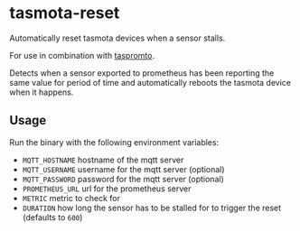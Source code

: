 # tasmota-reset

Automatically reset tasmota devices when a sensor stalls.

For use in combination with [taspromto](https://github.com/icewind1991/taspromto).

Detects when a sensor exported to prometheus has been reporting the same value for period of time
and automatically reboots the tasmota device when it happens.

## Usage

Run the binary with the following environment variables:

- `MQTT_HOSTNAME` hostname of the mqtt server
- `MQTT_USERNAME` username for the mqtt server (optional)
- `MQTT_PASSWORD` password for the mqtt server (optional)
- `PROMETHEUS_URL` url for the prometheus server
- `METRIC` metric to check for
- `DURATION` how long the sensor has to be stalled for to trigger the reset (defaults to `600`) 